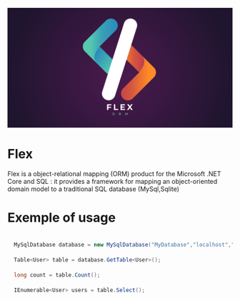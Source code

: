 <p align="center">
  <img src="Utils/logo.png" />
</p>

# Flex 

Flex is a object-relational mapping (ORM) product for the Microsoft .NET Core and SQL : it provides a framework for mapping an object-oriented domain model to a traditional SQL database (MySql,Sqlite)

# Exemple of usage

```csharp

  MySqlDatabase database = new MySqlDatabase("MyDatabase","localhost","root","");

  Table<User> table = database.GetTable<User>();

  long count = table.Count();

  IEnumerable<User> users = table.Select();


```